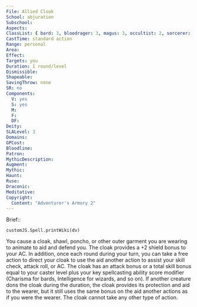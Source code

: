 ```yaml
---
File: Allied Cloak
School: abjuration
Subschool: 
Aspects: 
ClassList: { bard: 3, bloodrager: 3, magus: 3, occultist: 2, sorcerer: 3, wizard: 3, summoner: 3, unchained summoner: 3 }
CastTime: standard action
Range: personal
Area: 
Effect: 
Targets: you
Duration: 1 round/level
Dismissible: 
Shapeable: 
SavingThrow: none
SR: no
Components:
  V: yes
  S: yes
  M: 
  F: 
  DF: 
Deity: 
SLALevel: 3
Domains: 
GPCost: 
Bloodline: 
Patron: 
MythicDescription: 
Augment: 
Mythic: 
Haunt: 
Ruse: 
Draconic: 
Meditative: 
Copyright:
  Content: "Adventurer's Armory 2"
---
```

Brief:: 

```dataviewjs
customJS.Spell.printWiki(dv)
```

You cause a cloak, shawl, poncho, or other outer garment you are wearing to animate to aid and defend you. The cloak provides a +2 shield bonus to your AC. In addition, once each round during your turn, you can take a free action to direct your cloak to use the aid another action to assist your skill check, attack roll, or AC. The cloak has an attack bonus or a total skill bonus equal to your caster level plus your key spellcasting ability score modifier (Charisma for bards, Intelligence for wizards, and so on). If another creature dons the cloak during the duration, the cloak provides its protection and aid to the wearer, but it still uses the same bonus on the aid another actions as if you were the wearer. The cloak cannot take any other type of action.
